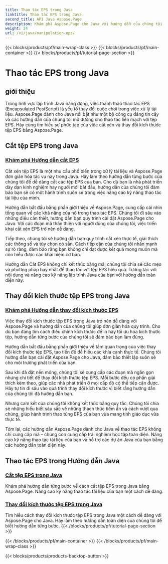 ```yaml
---
title: Thao tác EPS trong Java
linktitle: Thao tác EPS trong Java
second_title: API Java Aspose.Page
description: Khám phá Aspose.Page cho Java với hướng dẫn của chúng tôi về thao tác EPS. Cắt và thay đổi kích thước tệp EPS một cách dễ dàng với hướng dẫn từng bước, nâng cao kỹ năng xử lý tài liệu của bạn.
weight: 24
url: /vi/java/manipulation-eps/
---
```


{{< blocks/products/pf/main-wrap-class >}}
{{< blocks/products/pf/main-container >}}
{{< blocks/products/pf/tutorial-page-section >}}

# Thao tác EPS trong Java


## giới thiệu

Trong lĩnh vực lập trình Java năng động, việc thành thạo thao tác EPS (Encapsulated PostScript) là yếu tố thay đổi cuộc chơi trong việc xử lý tài liệu. Aspose.Page dành cho Java nổi bật như một bộ công cụ đáng tin cậy và các hướng dẫn của chúng tôi mở đường cho thao tác liền mạch với tệp EPS. Hãy cùng tìm hiểu sự phức tạp của việc cắt xén và thay đổi kích thước tệp EPS bằng Aspose.Page.

## Cắt tệp EPS trong Java

### [Khám phá Hướng dẫn cắt EPS](./crop/)

Cắt xén tệp EPS là một nhu cầu phổ biến trong xử lý tài liệu và Aspose.Page đơn giản hóa tác vụ này trong Java. Hãy làm theo hướng dẫn từng bước của chúng tôi để dễ dàng cắt các tệp EPS của bạn. Cho dù bạn là nhà phát triển dày dạn kinh nghiệm hay người mới bắt đầu, hướng dẫn của chúng tôi đảm bảo bạn sẽ có một hành trình suôn sẻ trong việc nâng cao kỹ năng thao tác tài liệu của mình.

Hướng dẫn bắt đầu bằng phần giới thiệu về Aspose.Page, cung cấp cái nhìn tổng quan về các khả năng của nó trong thao tác EPS. Chúng tôi đi sâu vào những điều cần thiết, hướng dẫn bạn quy trình cài đặt Aspose.Page cho Java. Với các đoạn mã thân thiện với người dùng của chúng tôi, việc triển khai cắt xén EPS trở nên dễ dàng.

Tiếp theo, chúng tôi sẽ hướng dẫn bạn quy trình cắt xén thực tế, giải thích các thông số và tùy chọn có sẵn. Cách tiếp cận của chúng tôi nhấn mạnh sự rõ ràng, đảm bảo rằng bạn không chỉ đạt được kết quả mong muốn mà còn hiểu được các khái niệm cơ bản.

Hướng dẫn Cắt EPS không chỉ kết thúc bằng mã; chúng tôi chia sẻ các mẹo và phương pháp hay nhất để thao tác với tệp EPS hiệu quả. Tương tác với nội dung và nâng cao kỹ năng lập trình Java của bạn với hướng dẫn toàn diện này.

## Thay đổi kích thước tệp EPS trong Java

### [Khám phá Hướng dẫn thay đổi kích thước EPS](./resize/)

Việc thay đổi kích thước tệp EPS trong Java trở nên dễ dàng với Aspose.Page và hướng dẫn của chúng tôi giúp đơn giản hóa quy trình. Cho dù bạn đang tìm cách điều chỉnh kích thước để in hay tối ưu hóa kích thước tệp, hướng dẫn từng bước của chúng tôi sẽ đảm bảo bạn làm đúng.

Hướng dẫn bắt đầu bằng phần giới thiệu về tầm quan trọng của việc thay đổi kích thước tệp EPS, tạo tiền đề để hiểu các khía cạnh thực tế. Chúng tôi hướng dẫn bạn cài đặt Aspose.Page cho Java, đảm bảo thiết lập suôn sẻ cho môi trường phát triển của bạn.

Sau khi đã đặt nền móng, chúng tôi sẽ cung cấp các đoạn mã ngắn gọn nhưng chi tiết để thay đổi kích thước tệp EPS. Mỗi bước đều có phần giải thích kèm theo, giúp các nhà phát triển ở mọi cấp độ có thể tiếp cận được. Hãy tự tin đi sâu vào quá trình thay đổi kích thước vì biết rằng hướng dẫn của chúng tôi đã hướng dẫn bạn.

Nhưng cam kết của chúng tôi không kết thúc bằng quy tắc. Chúng tôi chia sẻ những hiểu biết sâu sắc về những thách thức tiềm ẩn và cách vượt qua chúng, giúp hành trình thao túng EPS của bạn vừa mang tính giáo dục vừa thực tế.

Tóm lại, các hướng dẫn Aspose.Page dành cho Java về thao tác EPS không chỉ cung cấp mã – chúng còn cung cấp trải nghiệm học tập toàn diện. Nâng cao kỹ năng thao tác tài liệu của bạn và hỗ trợ các dự án Java của bạn bằng các hướng dẫn toàn diện này.
## Thao tác EPS trong Hướng dẫn Java
### [Cắt tệp EPS trong Java](./crop/)
Khám phá hướng dẫn từng bước về cách cắt tệp EPS trong Java bằng Aspose.Page. Nâng cao kỹ năng thao tác tài liệu của bạn một cách dễ dàng. 
### [Thay đổi kích thước tệp EPS trong Java](./resize/)
Tìm hiểu cách thay đổi kích thước tệp EPS trong Java một cách dễ dàng với Aspose.Page cho Java. Hãy làm theo hướng dẫn toàn diện của chúng tôi để biết hướng dẫn từng bước.
{{< /blocks/products/pf/tutorial-page-section >}}

{{< /blocks/products/pf/main-container >}}
{{< /blocks/products/pf/main-wrap-class >}}

{{< blocks/products/products-backtop-button >}}
